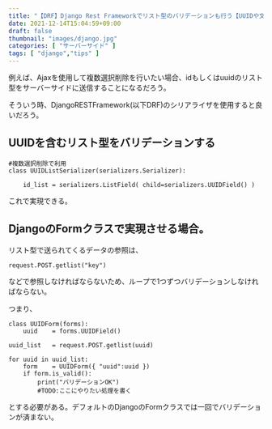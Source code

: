 ```yaml
---
title: "【DRF】Django Rest Frameworkでリスト型のバリデーションも行う【UUIDや文字列を格納したリスト型のバリデーションに】"
date: 2021-12-14T15:04:59+09:00
draft: false
thumbnail: "images/django.jpg"
categories: [ "サーバーサイド" ]
tags: [ "django","tips" ]
---
```


例えば、Ajaxを使用して複数選択削除を行いたい場合、idもしくはuuidのリスト型をサーバーサイドに送信することになるだろう。

そういう時、DjangoRESTFramework(以下DRF)のシリアライザを使用すると良いだろう。

## UUIDを含むリスト型をバリデーションする

    #複数選択削除で利用
    class UUIDListSerializer(serializers.Serializer):
    
        id_list = serializers.ListField( child=serializers.UUIDField() )
    
これで実現できる。


## DjangoのFormクラスで実現させる場合。

リスト型で送られてくるデータの参照は、

    request.POST.getlist("key")

などで参照しなければならないため、ループで1つずつバリデーションしなければならない。

つまり、

    class UUIDForm(forms):
        uuid    = forms.UUIDField()

    uuid_list   = request.POST.getlist(uuid)

    for uuid in uuid_list:
        form    = UUIDForm({ "uuid":uuid })
        if form.is_valid():
            print("バリデーションOK")
            #TODO:ここにやりたい処理を書く


とする必要がある。デフォルトのDjangoのFormクラスでは一回でバリデーションが済まない。


